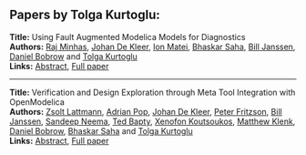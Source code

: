 <h2>Papers by Tolga Kurtoglu:</h2>
<p>
<b>Title:</b> Using Fault Augmented Modelica Models for Diagnostics<br />
<b>Authors:</b> <a href="../authors/author_211.html">Raj Minhas</a>, <a href="../authors/author_64.html">Johan De Kleer</a>, <a href="../authors/author_202.html">Ion Matei</a>, <a href="../authors/author_265.html">Bhaskar Saha</a>, <a href="../authors/author_145.html">Bill Janssen</a>, <a href="../authors/author_41.html">Daniel Bobrow</a> and <a href="../authors/author_182.html">Tolga Kurtoglu</a><br />
<b>Links:</b> <a href="../abstracts/abstract_47.pdf">Abstract</a>, <a href="../submissions/ECP14096437_MinhasDekleerMateiSahaJanssenBobrowKurtoglu.pdf">Full paper</a>
</p>
<hr />
<p>
<b>Title:</b> Verification and Design Exploration through Meta Tool Integration with OpenModelica<br />
<b>Authors:</b> <a href="../authors/author_188.html">Zsolt Lattmann</a>, <a href="../authors/author_246.html">Adrian Pop</a>, <a href="../authors/author_64.html">Johan De Kleer</a>, <a href="../authors/author_97.html">Peter Fritzson</a>, <a href="../authors/author_145.html">Bill Janssen</a>, <a href="../authors/author_220.html">Sandeep Neema</a>, <a href="../authors/author_20.html">Ted Bapty</a>, <a href="../authors/author_172.html">Xenofon Koutsoukos</a>, <a href="../authors/author_165.html">Matthew Klenk</a>, <a href="../authors/author_41.html">Daniel Bobrow</a>, <a href="../authors/author_265.html">Bhaskar Saha</a> and <a href="../authors/author_182.html">Tolga Kurtoglu</a><br />
<b>Links:</b> <a href="../abstracts/abstract_38.pdf">Abstract</a>, <a href="../submissions/ECP14096353_LattmannPopDekleerFritzsonJanssenNeemaBaptyKoutsoukosKlenkBobrowSahaKurtoglu.pdf">Full paper</a>
</p>